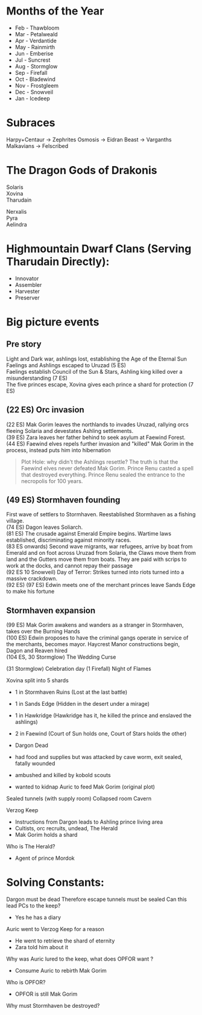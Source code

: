 # Months of the Year
- Feb - Thawbloom
- Mar - Petalweald
- Apr - Verdantide
- May - Rainmirth
- Jun - Emberise
- Jul - Suncrest
- Aug - Stormglow
- Sep - Firefall
- Oct - Bladewind
- Nov - Frostgleem
- Dec - Snowveil
- Jan - Icedeep

# Subraces
Harpy+Centaur -> Zephrites
Osmosis -> Eidran
Beast -> Varganths
Malkavians -> Felscribed

# The Dragon Gods of Drakonis

Solaris  
Xovina  
Tharudain  

Nerxalis  
Pyra  
Aelindra  

# Highmountain Dwarf Clans (Serving Tharudain Directly):
- Innovator
- Assembler
- Harvester
- Preserver

# Big picture events

## Pre story
Light and Dark war, ashlings lost, establishing the Age of the Eternal Sun  
Faelings and Ashlings escaped to Uruzad (5 ES)  
Faelings establish Council of the Sun & Stars, Ashling king killed over a misunderstanding (7 ES)  
The five princes escape, Xovina gives each prince a shard for protection (7 ES)  

## (22 ES) Orc invasion 
(22 ES) Mak Gorim leaves the northlands to invades Uruzad, rallying orcs fleeing Solaria and devestates Ashling settlements.  
(39 ES) Zara leaves her father behind to seek asylum at Faewind Forest.  
(44 ES) Faewind elves repels further invasion and "killed" Mak Gorim in the process, instead puts him into hibernation  

> Plot Hole: why didn't the Ashlings resettle?
> The truth is that the Faewind elves never defeated Mak Gorim.
> Prince Renu casted a spell that destroyed everything.
> Prince Renu sealed the entrance to the necropolis for 100 years.

## (49 ES) Stormhaven founding
First wave of settlers to Stormhaven. Reestablished Stormhaven as a fishing village.  
(74 ES) Dagon leaves Soliarch.  
(81 ES) The crusade against Emerald Empire begins. 
Wartime laws established, discriminating against minority races.  
(83 ES onwards) Second wave migrants, war refugees, arrive by boat 
from Emerald and on foot across Uruzad from Solaria,
the Claws move them from land and the Gutters move them from boats.
They are paid with scrips to work at the docks, and cannot repay their passage  
(92 ES 10 Snowveil) Day of Terror: Strikes turned into riots turned into a massive crackdown.  
(92 ES)
(97 ES) Edwin meets one of the merchant princes leave Sands Edge to make his fortune  

## Stormhaven expansion
(99 ES) Mak Gorim awakens and wanders as a stranger in Stormhaven, takes over the Burning Hands  
(100 ES) Edwin proposes to have the criminal gangs operate in service of the merchants, becomes mayor.
Haycrest Manor constructions begin, Dagon and Reaven hired  
(104 ES, 30 Stormglow) The Wedding Curse  
  
(31 Stormglow) Celebration day
(1 Firefall) Night of Flames





Xovina split into 5 shards
- 1 in Stormhaven Ruins (Lost at the last battle)
- 1 in Sands Edge (Hidden in the desert under a mirage)
- 1 in Hawkridge (Hawkridge has it, he killed the prince and enslaved the ashlings)
- 2 in Faewind (Court of Sun holds one, Court of Stars holds the other)

- Dargon Dead
- had food and supplies but was attacked by cave worm, exit sealed, fatally wounded
- ambushed and killed by kobold scouts
- wanted to kidnap Auric to feed Mak Gorim (original plot)

Sealed tunnels (with supply room)
Collapsed room
Cavern

Verzog Keep
- Instructions from Dargon leads to Ashling prince living area
- Cultists, orc recruits, undead, The Herald
- Mak Gorim holds a shard

Who is The Herald?
- Agent of prince Mordok


# Solving Constants:

Dargon must be dead
Therefore escape tunnels must be sealed
Can this lead PCs to the keep?

- Yes he has a diary

Auric went to Verzog Keep for a reason

- He went to retrieve the shard of eternity
- Zara told him about it

Why was Auric lured to the keep, what does OPFOR want ?
- Consume Auric to rebirth Mak Gorim

Who is OPFOR?
- OPFOR is still Mak Gorim

Why must Stormhaven be destroyed?